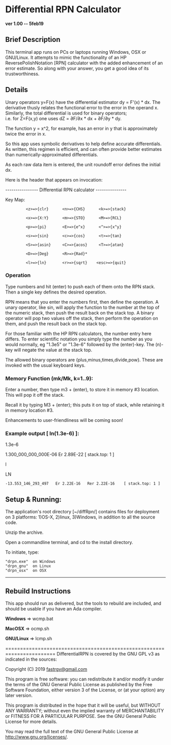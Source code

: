 # Differential RPN Calculator

**ver 1.00 -- 5feb19**

## Brief Description

This terminal app runs on PCs or laptops running Windows, OSX or GNU/Linux.  It attempts to mimic the functionality of an HP ReversePolishNotation [RPN] calculator with the added enhancement of an error estimate.  So along with your answer, you get a good idea of its trustworthiness.

## Details

Unary operators y=F(x) have the differential estimator dy = F'(x) * dx.  The derivative thusly relates the functional error to the error in the operand x.  Similarly, the total differential is used for binary operators;  
i.e. for Z=F(x,y) one uses dZ = ∂F/∂x * dx + ∂F/∂y * dy.

The function y = x^2, for example, has an error in y that is approximately twice the error in x.

So this app uses symbolic derivatives to help define accurate differentials.  As written, this regimen is efficient, and can often provide better estimates than numerically-approximated differentials.

As each raw data item is entered, the unit roundoff error defines the initial dx.




Here is the header that appears on invocation:
	
---------------- Differential RPN calculator ---------------

Key Map:

             <z>=>{clr}      <n>=>{CHS}      <k>=>{stack}

             <x>=>{X:Y}      <m>=>{STO}      <M>=>{RCL}

             <p>=>{pi}       <E>=>{e^x}      <^>=>{x^y}

             <s>=>{sin}      <c>=>{cos}      <t>=>{tan}

             <S>=>{asin}     <C>=>{acos}     <T>=>{atan}

             <D>=>{Deg}      <R>=>{Rad}*

             <l>=>{ln}       <r>=>{sqrt}    <esc>=>{quit} 



### Operation

Type numbers and hit (enter) to push each of them onto the RPN stack.  Then a single key defines the desired operation.

RPN means that you enter the numbers first, then define the operation.  A unary operator, like sin, will apply the function to the number at the top of the numeric stack, then push the result back on the stack top.  A binary operator will pop two values off the stack, then perform the operation on them, and push the result back on the stack top.

For those familiar with the HP RPN calculators, the number entry here differs.  To enter scientific notation you simply type the number as you would normally, eg "1.3e5" or "1.3e-6" followed by the (enter)-key.  The (n)-key will negate the value at the stack top.

The allowed binary operators are {plus,minus,times,divide,pow}.  These are invoked with the usual keyboard keys.

### Memory Function (mk/Mk, k=1..9):

Enter a number, then type m3 + (enter), to store it in memory #3 location.  This will pop it off the stack.

Recall it by typing M3 + (enter);  this puts it on top of stack, while retaining it in memory location #3.

Enhancements to user-friendliness will be coming soon!


### Example output [ ln(1.3e-6) ]:

1.3e-6

  1.300_000_000_000E-06   Er 2.89E-22    [ stack.top: 1 ]

l

 LN 

    -13.553_146_293_497   Er 2.22E-16   Rer 2.22E-16    [ stack.top: 1 ]



## Setup & Running:
The application's root directory [~/diffRpn/] contains files for deployment on 3 platforms:  1)OS-X, 2)linux, 3)Windows, in addition to all the source code.

Unzip the archive.

Open a commandline terminal, and cd to the install directory.

To initiate, type:

	"drpn.exe"	on Windows
	"drpn_gnu"	on Linux
	"drpn_osx"	on OSX




--------------------------------------------------------------------------

## Rebuild Instructions

This app should run as delivered, but the tools to rebuild are included, and should be usable if you have an Ada compiler.

**Windows** => wcmp.bat

**MacOSX** => ocmp.sh

**GNU/Linux** => lcmp.sh


=======================================================================
DifferentialRPN is covered by the GNU GPL v3 as indicated in the sources:

 Copyright (C) 2019  fastrgv@gmail.com

 This program is free software: you can redistribute it and/or modify
 it under the terms of the GNU General Public License as published by
 the Free Software Foundation, either version 3 of the License, or
 (at your option) any later version.

 This program is distributed in the hope that it will be useful,
 but WITHOUT ANY WARRANTY; without even the implied warranty of
 MERCHANTABILITY or FITNESS FOR A PARTICULAR PURPOSE.  See the
 GNU General Public License for more details.

 You may read the full text of the GNU General Public License
 at <http://www.gnu.org/licenses/>.


